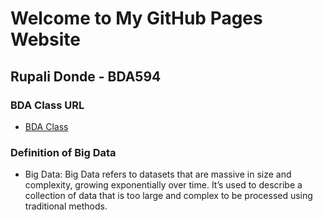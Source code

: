 # Welcome to My GitHub Pages Website

## Rupali Donde - BDA594

### BDA Class URL
- [BDA Class](https://sdsu.instructure.com/courses/162125)

### Definition of Big Data
- Big Data: Big Data refers to datasets that are massive in size and complexity, growing exponentially over time. 
It’s used to describe a collection of data that is too large and complex to be processed using traditional methods.

